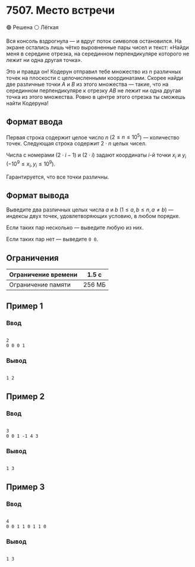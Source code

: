 # 7507. Место встречи

🟢 Решена ⚪ Лёгкая

Вся консоль вздрогнула — и вдруг поток символов остановился. На экране остались лишь чётко выровненные пары чисел и текст: «Найди меня в середине отрезка, на серединном перпендикуляре которого не лежит ни одна другая точка».

Это и правда он! Кодерун отправил тебе множество из $n$ различных точек на плоскости с целочисленными координатами. Скорее найди две различные точки $A$ и $B$ из этого множества — такие, что на серединном перпендикуляре к отрезку $AB$ не лежит ни одна другая точка из этого множества. Ровно в центре этого отрезка ты сможешь найти Кодеруна!

## Формат ввода

Первая строка содержит целое число $n$ ($2 \le n \le 10^5$) — количество точек.
Следующая строка содержит $2 \cdot n$ целых чисел.

Числа с номерами $(2 \cdot i - 1)$ и $(2 \cdot i)$ задают координаты $i$-й точки $x_i$ и $y_i$ ($-10^9 \le x_i, y_i \le 10^9$).

Гарантируется, что все точки различны.

## Формат вывода

Выведите два различных целых числа $a$ и $b$ ($1 \le a, b \le n, a \ne b$) — индексы двух точек, удовлетворяющих условию, в любом порядке.

Если таких пар несколько — выведите любую из них.

Если таких пар нет — выведите `0 0`.

## Ограничения

Ограничение времени | 1.5 с
---|---
Ограничение памяти | 256 МБ

## Пример 1

### Ввод
```

2
0 0 0 1

```

### Вывод
```

1 2

```

## Пример 2

### Ввод
```

3
0 0 1 -1 4 3

```

### Вывод
```

1 3

```

## Пример 3

### Ввод
```

4
0 0 1 1 0 1 1 0

```

### Вывод
```

1 3

```
